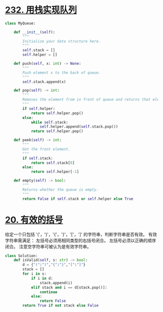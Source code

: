 # [232. 用栈实现队列](https://leetcode-cn.com/problems/implement-queue-using-stacks/submissions/ "232. 用栈实现队列")
```python
class MyQueue:

    def __init__(self):
        """
        Initialize your data structure here.
        """
        self.stack = []
        self.helper = []

    def push(self, x: int) -> None:
        """
        Push element x to the back of queue.
        """
        self.stack.append(x)

    def pop(self) -> int:
        """
        Removes the element from in front of queue and returns that element.
        """
        if self.helper:
            return self.helper.pop()
        else:
            while self.stack:
                self.helper.append(self.stack.pop())
            return self.helper.pop()

    def peek(self) -> int:
        """
        Get the front element.
        """
        if self.stack:
            return self.stack[0]
        else:
            return self.helper[-1]

    def empty(self) -> bool:
        """
        Returns whether the queue is empty.
        """
        return False if self.stack or self.helper else True
```
# [20. 有效的括号](https://leetcode-cn.com/problems/valid-parentheses/ "20. 有效的括号")
给定一个只包括 '('，')'，'{'，'}'，'['，']' 的字符串，判断字符串是否有效。
有效字符串需满足：
    左括号必须用相同类型的右括号闭合。
    左括号必须以正确的顺序闭合。
注意空字符串可被认为是有效字符串。
```python
class Solution:
    def isValid(self, s: str) -> bool:
        d = {"(":")","{":"}","[":"]"}
        stack = []
        for i in s:
            if i in d:
                stack.append(i)
            elif stack and i == d[stack.pop()]:
                continue
            else:
                return False
        return True if not stack else False
```